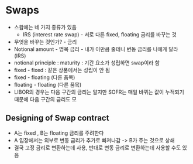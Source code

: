 # Swaps
- 스왑에는 네 가지 종류가 있음
	- IRS (interest rate swap) - 서로 다른 fixed, floating 금리를 바꾸는 것
- 무엇을 바꾸는 것인가? - 금리
- Notional amount - 명목 금리 - 내가 이만큼 줄테니 변동 금리를 나에게 달라 (IRS)
- notional principle : maturity : 기간 요소가 성립하면 swap이라 함
- fixed - fixed : 같은 상품에서는 성립이 안 됨
- fixed - floating (다른 품목)
- floating - floating (다른 품목)
- LIBOR의 경우는 다음 구간의 금리는 알지만 SOFR는 매일 바뀌는 값이 누적되기 때문에 다음 구간의 금리도 모
## Designing of Swap contract
- A는 fixed , B는 floating 금리를 주려한다
- A 입장에서는 외부로 변동 금리가 추가로 빠져나감 -> B가 주는 것으로 상쇄
- 결국 고정 금리로 변환하는데 사용, 반대로 변동 금리로 변환하는데 사용할 수도 있음